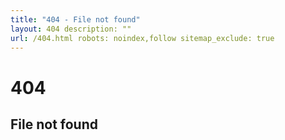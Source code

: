 ```yaml
---
title: "404 - File not found"
layout: 404 description: ""
url: /404.html robots: noindex,follow sitemap_exclude: true
---
```


<div class="text-center py-5">
  <h1 class="display-1">404</h1>
  <h2>File not found</h2>
</div>

